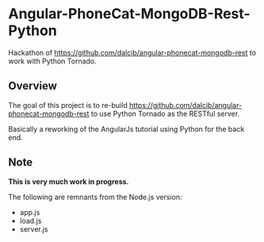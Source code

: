 # Angular-PhoneCat-MongoDB-Rest-Python

Hackathon of https://github.com/dalcib/angular-phonecat-mongodb-rest to work with Python Tornado.

## Overview

The goal of this project is to re-build https://github.com/dalcib/angular-phonecat-mongodb-rest to use Python Tornado as the RESTful server.

Basically a reworking of the AngularJs tutorial using Python for the back end.


## Note

**This is very much work in progress.**

The following are remnants from the Node.js version:

* app.js
* load.js
* server.js
